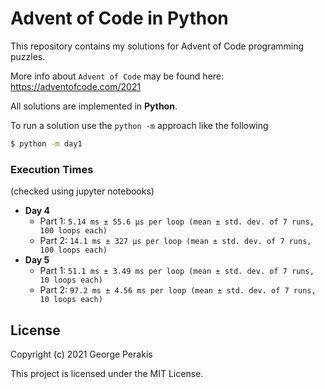 # Advent of Code in Python

This repository contains my solutions for Advent of Code programming puzzles.

More info about `Advent of Code` may be found
here: https://adventofcode.com/2021

All solutions are implemented in **Python**.

To run a solution use the `python -m` approach like the following

```bash
$ python -m day1
```

### Execution Times

(checked using jupyter notebooks)

- **Day 4**
  - Part
    1: `5.14 ms ± 55.6 µs per loop (mean ± std. dev. of 7 runs, 100 loops each)`
  - Part
    2: `14.1 ms ± 327 µs per loop (mean ± std. dev. of 7 runs, 100 loops each)`
- **Day 5**
  - Part
    1: `51.1 ms ± 3.49 ms per loop (mean ± std. dev. of 7 runs, 10 loops each)`
  - Part
    2: `97.2 ms ± 4.56 ms per loop (mean ± std. dev. of 7 runs, 10 loops each)`

## License

Copyright (c) 2021 George Perakis

This project is licensed under the MIT License.
